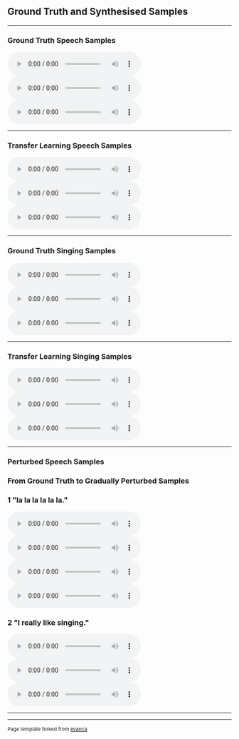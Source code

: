 ## Ground Truth and Synthesised Samples

---

### Ground Truth Speech Samples

<audio controls>
  <source src="images/os-b0062.wav" type="audio/wav">
 </audio>
 <audio controls>
  <source src="images/os-b0106.wav" type="audio/wav">
   </audio>
  <audio controls>
  <source src="images/os-b0114.wav" type="audio/wav">
</audio>



---

### Transfer Learning Speech Samples

<audio controls>
  <source src="images/speech-b0062.wav" type="audio/wav">
 </audio>
 <audio controls>
  <source src="images/speech-b0106.wav" type="audio/wav">
   </audio>
  <audio controls>
  <source src="images/speech-b0114.wav" type="audio/wav">
</audio>


---


### Ground Truth Singing Samples

<audio controls>
  <source src="images/om_a0175.wav" type="audio/wav">
 </audio>
 <audio controls>
  <source src="images/om_a0080.wav" type="audio/wav">
   </audio>
  <audio controls>
  <source src="images/om_a0443.wav" type="audio/wav">
</audio>

---

### Transfer Learning Singing Samples

<audio controls>
  <source src="images/mel-a0175.wav" type="audio/wav">
 </audio>
 <audio controls>
  <source src="images/mel-a0080.wav" type="audio/wav">
   </audio>
  <audio controls>
  <source src="images/mel-a0443.wav" type="audio/wav">
</audio>


---

### Perturbed Speech Samples
### From Ground Truth to Gradually Perturbed Samples
### 1 "la la la la la la."

<audio controls>
  <source src="images/lala-speech+0.wav" type="audio/wav">
 </audio>
 <audio controls>
  <source src="images/lala-speech+11.wav" type="audio/wav">
   </audio>
  <audio controls>
  <source src="images/lala-speech+12.wav" type="audio/wav">
</audio>
  <audio controls>
  <source src="images/lala-speech+13.wav" type="audio/wav">
</audio>


### 2 "I really like singing."

<audio controls>
  <source src="images/singing +8.wav" type="audio/wav">
 </audio>
 <audio controls>
  <source src="images/singing-14.wav" type="audio/wav">
   </audio>
  <audio controls>
  <source src="images/singing-16.wav" type="audio/wav">
</audio>


---




---
<p style="font-size:11px">Page template forked from <a href="https://github.com/evanca/quick-portfolio">evanca</a></p>
<!-- Remove above link if you don't want to attibute -->
